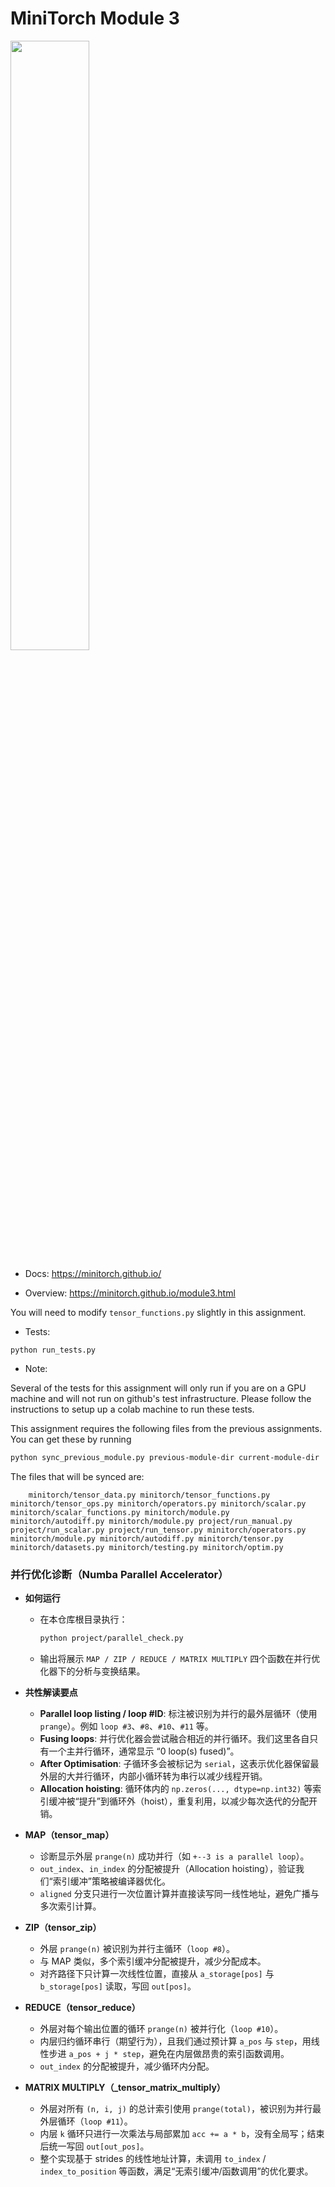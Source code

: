# MiniTorch Module 3

<img src="https://minitorch.github.io/minitorch.svg" width="50%">

* Docs: https://minitorch.github.io/

* Overview: https://minitorch.github.io/module3.html


You will need to modify `tensor_functions.py` slightly in this assignment.

* Tests:

```
python run_tests.py
```

* Note:

Several of the tests for this assignment will only run if you are on a GPU machine and will not
run on github's test infrastructure. Please follow the instructions to setup up a colab machine
to run these tests.

This assignment requires the following files from the previous assignments. You can get these by running

```bash
python sync_previous_module.py previous-module-dir current-module-dir
```

The files that will be synced are:

        minitorch/tensor_data.py minitorch/tensor_functions.py minitorch/tensor_ops.py minitorch/operators.py minitorch/scalar.py minitorch/scalar_functions.py minitorch/module.py minitorch/autodiff.py minitorch/module.py project/run_manual.py project/run_scalar.py project/run_tensor.py minitorch/operators.py minitorch/module.py minitorch/autodiff.py minitorch/tensor.py minitorch/datasets.py minitorch/testing.py minitorch/optim.py


### 并行优化诊断（Numba Parallel Accelerator）

- **如何运行**
  - 在本仓库根目录执行：
    ```bash
    python project/parallel_check.py
    ```
  - 输出将展示 `MAP / ZIP / REDUCE / MATRIX MULTIPLY` 四个函数在并行优化器下的分析与变换结果。

- **共性解读要点**
  - **Parallel loop listing / loop #ID**: 标注被识别为并行的最外层循环（使用 `prange`）。例如 `loop #3`、`#8`、`#10`、`#11` 等。
  - **Fusing loops**: 并行优化器会尝试融合相近的并行循环。我们这里各自只有一个主并行循环，通常显示 “0 loop(s) fused)”。
  - **After Optimisation**: 子循环多会被标记为 `serial`，这表示优化器保留最外层的大并行循环，内部小循环转为串行以减少线程开销。
  - **Allocation hoisting**: 循环体内的 `np.zeros(..., dtype=np.int32)` 等索引缓冲被“提升”到循环外（hoist），重复利用，以减少每次迭代的分配开销。

- **MAP（tensor_map）**
  - 诊断显示外层 `prange(n)` 成功并行（如 `+--3 is a parallel loop`）。
  - `out_index`、`in_index` 的分配被提升（Allocation hoisting），验证我们“索引缓冲”策略被编译器优化。
  - `aligned` 分支只进行一次位置计算并直接读写同一线性地址，避免广播与多次索引计算。

- **ZIP（tensor_zip）**
  - 外层 `prange(n)` 被识别为并行主循环（`loop #8`）。
  - 与 MAP 类似，多个索引缓冲分配被提升，减少分配成本。
  - 对齐路径下只计算一次线性位置，直接从 `a_storage[pos]` 与 `b_storage[pos]` 读取，写回 `out[pos]`。

- **REDUCE（tensor_reduce）**
  - 外层对每个输出位置的循环 `prange(n)` 被并行化（`loop #10`）。
  - 内层归约循环串行（期望行为），且我们通过预计算 `a_pos` 与 `step`，用线性步进 `a_pos + j * step`，避免在内层做昂贵的索引函数调用。
  - `out_index` 的分配被提升，减少循环内分配。

- **MATRIX MULTIPLY（_tensor_matrix_multiply）**
  - 外层对所有 `(n, i, j)` 的总计索引使用 `prange(total)`，被识别为并行最外层循环（`loop #11`）。
  - 内层 `k` 循环只进行一次乘法与局部累加 `acc += a * b`，没有全局写；结束后统一写回 `out[out_pos]`。
  - 整个实现基于 strides 的线性地址计算，未调用 `to_index` / `index_to_position` 等函数，满足“无索引缓冲/函数调用”的优化要求。